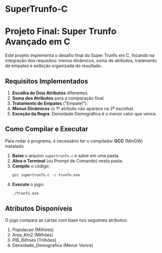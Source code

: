 # SuperTrunfo-C
# Projeto Final: Super Trunfo Avançado em C

Este projeto implementa o desafio final do Super Trunfo em C, focando na integração dos requisitos: menus dinâmicos, soma de atributos, tratamento de empates e exibição organizada do resultado.

## Requisitos Implementados

1.  **Escolha de Dois Atributos** diferentes.
2.  **Soma dos Atributos** para a comparação final.
3.  **Tratamento de Empates** ("Empate!").
4.  **Menus Dinâmicos** (o 1º atributo não aparece na 2ª escolha).
5.  **Exceção da Regra**: Densidade Demográfica é o menor valor que vence.

## Como Compilar e Executar

Para rodar o programa, é necessário ter o compilador **GCC** (MinGW) instalado.

1.  **Baixe** o arquivo `supertrunfo.c` e salve em uma pasta.
2.  **Abra o Terminal** (ou Prompt de Comando) nesta pasta.
3.  **Compile** o código:
    ```bash
    gcc supertrunfo.c -o trunfo.exe
    ```
4.  **Execute** o jogo:
    ```bash
    ./trunfo.exe
    ```

## Atributos Disponíveis

O jogo compara as cartas com base nos seguintes atributos:
1. Populacao (Milhões)
2. Area_Km2 (Milhões)
3. PIB_Bilhoes (Trilhões)
4. Densidade_Demografica (Menor Vence)
